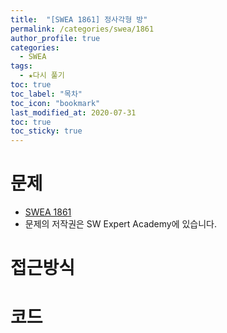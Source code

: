 ```yaml
---
title:  "[SWEA 1861] 정사각형 방"
permalink: /categories/swea/1861
author_profile: true
categories:
  - SWEA
tags:
  - ★다시 풀기
toc: true
toc_label: "목차"
toc_icon: "bookmark"
last_modified_at: 2020-07-31
toc: true
toc_sticky: true
---
```

# 문제
* [SWEA 1861]()
* 문제의 저작권은 SW Expert Academy에 있습니다.  

# 접근방식 
 

# 코드  
```java

```